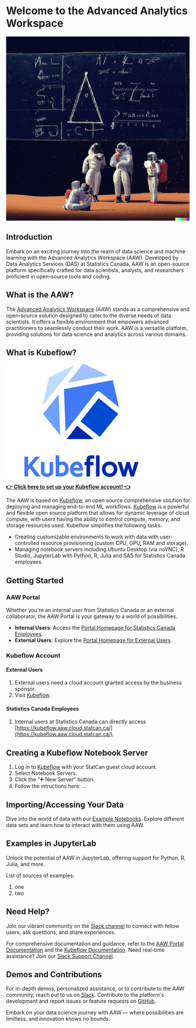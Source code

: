 # Welcome to the Advanced Analytics Workspace

![Statistics](images/statistics-on-the-moon-small.jpg)

## Introduction

Embark on an exciting journey into the realm of data science and machine learning with the Advanced Analytics Workspace (AAW). Developed by Data Analytics Services (DAS) at Statistics Canada, AAW is an open-source platform specifically crafted for data scientists, analysts, and researchers proficient in open-source tools and coding.

## What is the AAW?

The [Advanced Analytics Workspace](https://www.statcan.gc.ca/data-analytics-services/aaw) (AAW) stands as a comprehensive and open-source solution designed to cater to the diverse needs of data scientists. It offers a flexible environment that empowers advanced practitioners to seamlessly conduct their work. AAW is a versatile platform, providing solutions for data science and analytics across various domains.

## What is Kubeflow?

[![Kubeflow is the Heart of the AAW!](./images/Kubeflow-small.png)](https://kubeflow.aaw.cloud.statcan.ca/)

**[👉 Click here to set up your Kubeflow account! 👈](https://kubeflow.aaw.cloud.statcan.ca/)**

The AAW is based on [Kubeflow](1-Experiments/Kubeflow/), an open source comprehensive solution for deploying and managing end-to-end ML workflows. [Kubeflow](1-Experiments/Kubeflow/) is a powerful and flexible open source platform that allows for dynamic leverage of cloud compute, with users having the ability to control compute, memory, and storage resources used. Kubeflow simplifies the following tasks:

- Creating customizable environments to work with data with user-controlled resource provisioning (custom CPU, GPU, RAM and storage).
- Managing notebook servers including Ubuntu Desktop (via noVNC), R Studio, JupyterLab with Python, R, Julia and SAS for Statistics Canada employees.
    



## Getting Started

### AAW Portal

Whether you're an internal user from Statistics Canada or an external collaborator, the AAW Portal is your gateway to a world of possibilities.

- **Internal Users**: Access the [Portal Homepage for Statistics Canada Employees](https://www.statcan.gc.ca/data-analytics-service/aaw).
- **External Users**: Explore the [Portal Homepage for External Users](https://www.statcan.gc.ca/data-analytics-services/overview).

### Kubeflow Account

#### External Users

1. External users need a cloud account granted access by the business sponsor.
2. Visit [Kubeflow](https://kubeflow.aaw.cloud.statcan.ca/).

#### Statistics Canada Employees

1. Internal users at Statistics Canada can directly access [https://kubeflow.aaw.cloud.statcan.ca/](https://kubeflow.aaw.cloud.statcan.ca/).

## Creating a Kubeflow Notebook Server

1. Log in to [Kubeflow](https://kubeflow.aaw.cloud.statcan.ca/) with your StatCan guest cloud account.
2. Select Notebook Servers.
3. Click the "➕ New Server" button.
4. Follow the intructions here: ...

## Importing/Accessing Your Data

Dive into the world of data with our [Example Notebooks](https://statcan.github.io/aaw/en/1-Experiments/Notebooks/DrawData_EN.html). Explore different data sets and learn how to interact with them using AAW.

## Examples in JupyterLab

Unlock the potential of AAW in JupyterLab, offering support for Python, R, Julia, and more. 

List of sources of examples:

1. one
2. two

## Need Help?

Join our vibrant community on the [Slack channel](https://statcan-aaw.slack.com/) to connect with fellow users, ask questions, and share experiences.

For comprehensive documentation and guidance, refer to the [AAW Portal Documentation](https://statcan.github.io/aaw/) and the [Kubeflow Documentation](https://www.kubeflow.org/docs/). Need real-time assistance? Join our [Slack Support Channel](https://statcan-aaw.slack.com).

## Demos and Contributions

For in-depth demos, personalized assistance, or to contribute to the AAW community, reach out to us on [Slack](https://statcan-aaw.slack.com). Contribute to the platform's development and report issues or feature requests on [GitHub](https://github.com/StatCan/aaw).

Embark on your data science journey with AAW — where possibilities are limitless, and innovation knows no bounds.
